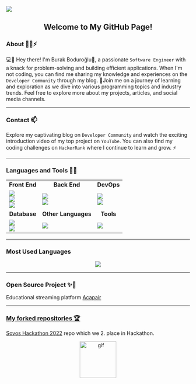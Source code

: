 <img src="https://media.giphy.com/headers/GitHub/w8ZJLtJbmuph.gif"/>

<div align="center"> 
    <h2>
        Welcome to My GitHub Page!
    </h2>
</div>

### About :technologist:⚡

💻📱 Hey there! I'm Burak Boduroğlu👋, a passionate `Software Engineer` with a knack for problem-solving and building efficient applications. When I'm not coding, you can find me sharing my knowledge and experiences on the `Developer Community` through my blog. 📝Join me on a journey of learning and exploration as we dive into various programming topics and industry trends. Feel free to explore more about my projects, articles, and social media channels.

<hr>

### Contact 📫

Explore my captivating blog on `Developer Community` and watch the exciting introduction video of my top project on `YouTube`. You can also find my coding challenges on `HackerRank` where I continue to learn and grow. ⚡

<hr>

### Languages and Tools 🌱🔭

<div align="center">
    <table>
        <tr>
            <td align="center"><b>Front End</b></td>
            <td align="center"><b>Back End</b></td>
            <td align="center"><b>DevOps</b></td>
        </tr>
        <tr>
            <td>
                <a href="https://skillicons.dev">
                    <img src="https://skillicons.dev/icons?i=js,ts,nextjs" /><br/>
                    <img src="https://skillicons.dev/icons?i=react,vite,figma" /><br/>
                    <img src="https://skillicons.dev/icons?i=tailwind,bootstrap,markdown" />
                </a>
            </td>
            <td>
                <a href="https://skillicons.dev">
                    <img src="https://skillicons.dev/icons?i=nodejs,express,bun" /><br/>
                    <img src="https://skillicons.dev/icons?i=java,spring,hibernate" />
                </a>
            </td>
            <td>
                <a href="https://skillicons.dev">
                    <img src="https://skillicons.dev/icons?i=docker,git,bitbucket" /><br/>
                    <img src="https://skillicons.dev/icons?i=notion,github," />
                </a>
            </td>
        </tr>
        <tr>
            <td align="center"><b>Database</b></td>
            <td align="center"><b>Other Languages</b></td>
            <td align="center"><b>Tools</b></td>
        </tr>
        <tr>
            <td>
                <a href="https://skillicons.dev">
                    <img src="https://skillicons.dev/icons?i=postgres,mongodb,prisma" /><br/>
                    <img src="https://skillicons.dev/icons?i=mysql,redis," />
                </a>
            </td>
            <td>
                <a href="https://skillicons.dev">
                    <img src="https://skillicons.dev/icons?i=python,go,cs" /><br/>
                </a>
            </td>
            <td>
                <a href="https://skillicons.dev">
                    <img src="https://skillicons.dev/icons?i=vscode,postman,webstorm" /><br/>
                </a>
            </td>
        </tr>
    </table>
</div>

<hr>

### Most Used Languages

<p align="center">
     <a href="https://github.com/anuraghazra/github-readme-stats">
       <img src="https://github-readme-stats.vercel.app/api/top-langs/?username=burakboduroglu&layout=compact&theme=transparent&hide=ejs,html,css,scss" />
    </a>
</p>

<hr>

### Open Source Project ✨🤝

Educational streaming platform <a href="https://github.com/Acapair"> Acapair

<hr>

### My forked repositories :trophy:

<a href="https://github.com/burakboduroglu/SovosHackathon2022"> Sovos Hackathon 2022</a> repo which we 2. place in Hackathon.

<div align="center"> 
    <img src="https://github.githubassets.com/assets/mona-loading-dark-7701a7b97370.gif" alt="gif" width="100" height="100"/>
</div>
